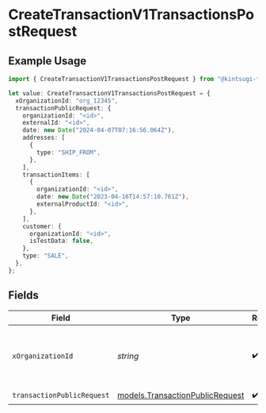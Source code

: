 # CreateTransactionV1TransactionsPostRequest

## Example Usage

```typescript
import { CreateTransactionV1TransactionsPostRequest } from "@kintsugi-tax/tax-platform-sdk/models/operations";

let value: CreateTransactionV1TransactionsPostRequest = {
  xOrganizationId: "org_12345",
  transactionPublicRequest: {
    organizationId: "<id>",
    externalId: "<id>",
    date: new Date("2024-04-07T07:16:56.064Z"),
    addresses: [
      {
        type: "SHIP_FROM",
      },
    ],
    transactionItems: [
      {
        organizationId: "<id>",
        date: new Date("2023-04-16T14:57:10.761Z"),
        externalProductId: "<id>",
      },
    ],
    customer: {
      organizationId: "<id>",
      isTestData: false,
    },
    type: "SALE",
  },
};
```

## Fields

| Field                                                                       | Type                                                                        | Required                                                                    | Description                                                                 | Example                                                                     |
| --------------------------------------------------------------------------- | --------------------------------------------------------------------------- | --------------------------------------------------------------------------- | --------------------------------------------------------------------------- | --------------------------------------------------------------------------- |
| `xOrganizationId`                                                           | *string*                                                                    | :heavy_check_mark:                                                          | The unique identifier for the organization making the request               | org_12345                                                                   |
| `transactionPublicRequest`                                                  | [models.TransactionPublicRequest](../../models/transactionpublicrequest.md) | :heavy_check_mark:                                                          | N/A                                                                         |                                                                             |
